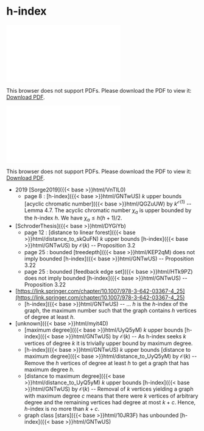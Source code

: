 # h-index




<object data="../local_GNTwUS.pdf" type="application/pdf" width="100%" height="480px"><embed src="../local_GNTwUS.pdf"><p>This browser does not support PDFs. Please download the PDF to view it: <a href="../local_GNTwUS.pdf">Download PDF</a>.</p></embed></object>


<object data="../inclusions_GNTwUS.pdf" type="application/pdf" width="100%" height="480px"><embed src="../inclusions_GNTwUS.pdf"><p>This browser does not support PDFs. Please download the PDF to view it: <a href="../inclusions_GNTwUS.pdf">Download PDF</a>.</p></embed></object>

* 2019 [Sorge2019]({{< base >}}html/VnTIL0)
    * page 8 : [h-index]({{< base >}}html/GNTwUS) $k$ upper bounds [acyclic chromatic number]({{< base >}}html/QGZuUW) by $k^{\mathcal O(1)}$ -- Lemma 4.7. The acyclic chromatic number $\chi_a$ is upper bounded by the $h$-index $h$. We have $\chi_a \le h(h+1)/2$.
*  [SchroderThesis]({{< base >}}html/DYGiYb)
    * page 12 : [distance to linear forest]({{< base >}}html/distance_to_skQuFN) $k$ upper bounds [h-index]({{< base >}}html/GNTwUS) by $\mathcal O(k)$ -- Proposition 3.2
    * page 25 : bounded [treedepth]({{< base >}}html/KEP2qM) does not imply bounded [h-index]({{< base >}}html/GNTwUS) -- Proposition 3.22
    * page 25 : bounded [feedback edge set]({{< base >}}html/HTk9PZ) does not imply bounded [h-index]({{< base >}}html/GNTwUS) -- Proposition 3.22
*  [https://link.springer.com/chapter/10.1007/978-3-642-03367-4_25](https://link.springer.com/chapter/10.1007/978-3-642-03367-4_25)
    * [h-index]({{< base >}}html/GNTwUS) -- ... $h$ is the $h$-index of the graph, the maximum number such that the graph contains $h$ vertices of degree at least $h$.
*  [unknown]({{< base >}}html/myit4D)
    * [maximum degree]({{< base >}}html/UyQ5yM) $k$ upper bounds [h-index]({{< base >}}html/GNTwUS) by $\mathcal O(k)$ -- As h-index seeks $k$ vertices of degree $k$ it is trivially upper bound by maximum degree.
    * [h-index]({{< base >}}html/GNTwUS) $k$ upper bounds [distance to maximum degree]({{< base >}}html/distance_to_UyQ5yM) by $\mathcal O(k)$ -- Remove the $h$ vertices of degree at least $h$ to get a graph that has maximum degree $h$.
    * [distance to maximum degree]({{< base >}}html/distance_to_UyQ5yM) $k$ upper bounds [h-index]({{< base >}}html/GNTwUS) by $\mathcal O(k)$ -- Removal of $k$ vertices yielding a graph with maximum degree $c$ means that there were $k$ vertices of arbitrary degree and the remaining vertices had degree at most $k+c$. Hence, $h$-index is no more than $k+c$.
    * graph class [stars]({{< base >}}html/10JR3F) has unbounded [h-index]({{< base >}}html/GNTwUS)